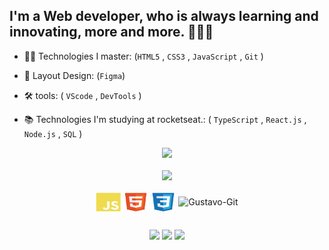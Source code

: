 ## I'm a Web developer, who is always learning and innovating, more and more.  👨‍💻💜

- 👨‍💻 Technologies I master: (`HTML5` , `CSS3` , `JavaScript` , `Git` )

- 🎨 Layout Design: (`Figma`)

- 🛠️ tools: (  `VScode` , `DevTools` ) 
 
- 📚 Technologies I'm studying at rocketseat.: ( `TypeScript` , `React.js` , `Node.js` , `SQL` )


<div align="center">
  <https://github.com/gugu1073>
   <img height="180em" src="https://github-readme-stats.vercel.app/api?username=gugu1073&show_icons=true&theme=dark&include_all_commits=true&count_private=true"/>
   <div style = "display: inline_block"><br>  
  <img height="180em" src="https://github-readme-stats.vercel.app/api/top-langs/?username=gugu1073&layout=compact&langs_count=7&theme=dark"/>
</div>
<div style="display: inline_block"><br>
  <img align="center" alt="Gustavo-Js" height="30" width="40" src="https://raw.githubusercontent.com/devicons/devicon/master/icons/javascript/javascript-plain.svg">
  <img align="center" alt="Gustavo-HTML" height="30" width="40" src="https://raw.githubusercontent.com/devicons/devicon/master/icons/html5/html5-original.svg">
  <img align="center" alt="Gustavo-CSS" height="30" width="40" src="https://raw.githubusercontent.com/devicons/devicon/master/icons/css3/css3-original.svg">
  <img align="center" alt="Gustavo-Git" height="30" width="40" src="https://cdn.jsdelivr.net/gh/devicons/devicon/icons/git/git-original.svg">
  
  ##
 
<div> 
  
 <a href="https://discord.gg/Zcb8CBhp" target="_blank"><img src="https://img.shields.io/badge/Discord-7289DA?style=for-the-badge&logo=discord&logoColor=white" target="_blank"></a> 
  <a href = "mailto:ga2157724@gmail.com"><img src="https://img.shields.io/badge/-Gmail-%23333?style=for-the-badge&logo=gmail&logoColor=white" target="_blank"></a>
  <a href="https://www.linkedin.com/in/gustavo-albuquerque-pereira-8380a6243/" target="_blank"><img src="https://img.shields.io/badge/-LinkedIn-%230077B5?style=for-the-badge&logo=linkedin&logoColor=white" target="_blank"></a> 
 
</div>

